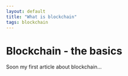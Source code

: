 ```yaml
---
layout: default
title: "What is blockchain"
tags: blockchain
---
```


# <a name="top"></a>Blockchain - the basics

Soon my first article about blockchain...
